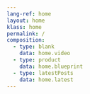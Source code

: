 ```yaml
---
lang-ref: home
layout: home
klass: home
permalink: /
composition:
  - type: blank
    data: home.video
  - type: product
    data: home.blueprint
  - type: latestPosts
    data: home.latest
---
```

